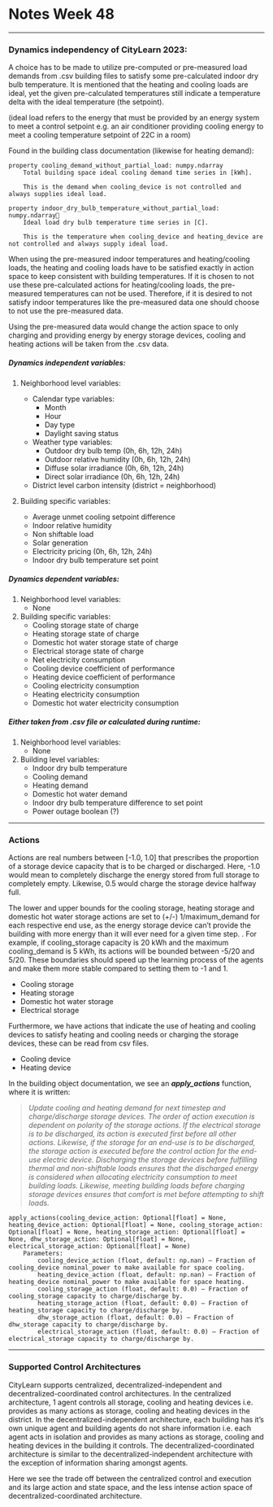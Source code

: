 # Notes Week 48
---
### Dynamics independency of CityLearn 2023:

A choice has to be made to utilize pre-computed or pre-measured load demands from .csv building files to satisfy some pre-calculated indoor dry bulb temperature. It is mentioned that the heating and cooling loads are ideal, yet the given pre-calculated temperatures still indicate a temperature delta with the ideal temperature (the setpoint).

(ideal load refers to the energy that must be provided by an energy system to meet a control setpoint e.g. an air conditioner providing cooling energy to meet a cooling temperature setpoint of 22C in a room) 

Found in the building class documentation (likewise for heating demand):

```
property cooling_demand_without_partial_load: numpy.ndarray
    Total building space ideal cooling demand time series in [kWh].

    This is the demand when cooling_device is not controlled and always supplies ideal load. 

property indoor_dry_bulb_temperature_without_partial_load: numpy.ndarray
    Ideal load dry bulb temperature time series in [C].

    This is the temperature when cooling_device and heating_device are not controlled and always supply ideal load.    
```

When using the pre-measured indoor temperatures and heating/cooling loads, the heating and cooling loads have to be satisfied exactly in action space to keep consistent with building temperatures. If it is chosen to not use these pre-calculated actions for heating/cooling loads, the pre-measured temperatures can not be used. Therefore, if it is desired to not satisfy indoor temperatures like the pre-measured data one should choose to not use the pre-measured data.

Using the pre-measured data would change the action space to only charging and providing energy by energy storage devices, cooling and heating actions will be taken from the .csv data.

##### Dynamics independent variables:

1. Neighborhood level variables:
   - Calendar type variables: 
     - Month
     - Hour
     - Day type
     - Daylight saving status
   - Weather type variables: 
     - Outdoor dry bulb temp (0h, 6h, 12h, 24h)
     - Outdoor relative humidity (0h, 6h, 12h, 24h)
     - Diffuse solar irradiance (0h, 6h, 12h, 24h)
     - Direct solar irradiance (0h, 6h, 12h, 24h)
   - District level carbon intensity (district = neighborhood)

2. Building specific variables:
   - Average unmet cooling setpoint difference
   - Indoor relative humidity
   - Non shiftable load
   - Solar generation
   - Electricity pricing (0h, 6h, 12h, 24h)
   - Indoor dry bulb temperature set point

##### Dynamics dependent variables:

1. Neighborhood level variables:
   - None
2. Building specific variables:
   - Cooling storage state of charge
   - Heating storage state of charge
   - Domestic hot water storage state of charge
   - Electrical storage state of charge
   - Net electricity consumption
   - Cooling device coefficient of performance
   - Heating device coefficient of performance
   - Cooling electricity consumption
   - Heating electricity consumption
   - Domestic hot water electricity consumption

##### Either taken from .csv file or calculated during runtime:

1. Neighborhood level variables:
   - None
2. Building level variables:
   - Indoor dry bulb temperature
   - Cooling demand
   - Heating demand
   - Domestic hot water demand
   - Indoor dry bulb temperature difference to set point
   - Power outage boolean (?) 

---

### Actions

Actions are real numbers between [-1.0, 1.0] that prescribes the proportion of a storage device capacity that is to be charged or discharged. Here, -1.0 would mean to completely discharge the energy stored from full storage to completely empty. Likewise, 0.5 would charge the storage device halfway full.

The lower and upper bounds for the cooling storage, heating storage and domestic hot water storage actions are set to (+/-) 1/maximum_demand for each respective end use, as the energy storage device can’t provide the building with more energy than it will ever need for a given time step. . For example, if cooling_storage capacity is 20 kWh and the maximum cooling_demand is 5 kWh, its actions will be bounded between -5/20 and 5/20. These boundaries should speed up the learning process of the agents and make them more stable compared to setting them to -1 and 1.

- Cooling storage
- Heating storage
- Domestic hot water storage
- Electrical storage

Furthermore, we have actions that indicate the use of heating and cooling devices to satisfy heating and cooling needs or charging the storage devices, these can be read from csv files.

- Cooling device
- Heating device

In the building object documentation, we see an ***apply_actions*** function, where it is written:

> *Update cooling and heating demand for next timestep and charge/discharge storage devices.*
> *The order of action execution is dependent on polarity of the storage actions. If the electrical storage is to be discharged, its action is executed first before all other actions. Likewise, if the storage for an end-use is to be discharged, the storage action is executed before the control action for the end-use electric device. Discharging the storage devices before fulfilling thermal and non-shiftable loads ensures that the discharged energy is considered when allocating electricity consumption to meet building loads. Likewise, meeting building loads before charging storage devices ensures that comfort is met before attempting to shift loads.*

```
apply_actions(cooling_device_action: Optional[float] = None, heating_device_action: Optional[float] = None, cooling_storage_action: Optional[float] = None, heating_storage_action: Optional[float] = None, dhw_storage_action: Optional[float] = None, electrical_storage_action: Optional[float] = None)
    Parameters:
        cooling_device_action (float, default: np.nan) – Fraction of cooling_device nominal_power to make available for space cooling.
        heating_device_action (float, default: np.nan) – Fraction of heating_device nominal_power to make available for space heating.
        cooling_storage_action (float, default: 0.0) – Fraction of cooling_storage capacity to charge/discharge by.
        heating_storage_action (float, default: 0.0) – Fraction of heating_storage capacity to charge/discharge by.
        dhw_storage_action (float, default: 0.0) – Fraction of dhw_storage capacity to charge/discharge by.
        electrical_storage_action (float, default: 0.0) – Fraction of electrical_storage capacity to charge/discharge by.
```

---

### Supported Control Architectures

CityLearn supports centralized, decentralized-independent and decentralized-coordinated control architectures. In the centralized architecture, 1 agent controls all storage, cooling and heating devices i.e. provides as many actions as storage, cooling and heating devices in the district. In the decentralized-independent architecture, each building has it’s own unique agent and building agents do not share information i.e. each agent acts in isolation and provides as many actions as storage, cooling and heating devices in the building it controls. The decentralized-coordinated architecture is similar to the decentralized-independent architecture with the exception of information sharing amongst agents.

Here we see the trade off between the centralized control and execution and its large action and state space, and the less intense action space of decentralized-coordinated architecture. 

